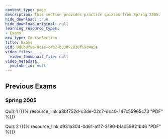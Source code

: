 ```yaml
---
content_type: page
description: This section provides practice quizzes from Spring 2005.
hide_download: true
hide_download_original: null
learning_resource_types:
- Exams
ocw_type: CourseSection
title: Exams
uid: 0d6b0f9a-0c1e-c4c2-b33d-2820f69c4a5a
video_files:
  video_thumbnail_file: null
video_metadata:
  youtube_id: null
---
```


Previous Exams
--------------

### Spring 2005

Quiz 1 ({{% resource_link a8bf752d-c3de-02c7-dc40-147c55965c73 "PDF" %}})

Quiz 2 ({{% resource_link d931a304-0d61-a117-3190-b1ac59921b46 "PDF" %}})